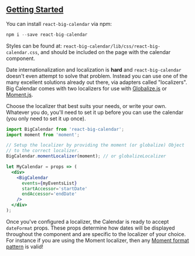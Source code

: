 ## <a id='intro' href='#intro'>Getting Started</a>

You can install `react-big-calendar` via npm:

```js
npm i --save react-big-calendar
```

Styles can be found at: `react-big-calendar/lib/css/react-big-calendar.css`, and should be included on the page
with the calendar component.

Date internationalization and localization is __hard__ and `react-big-calendar` doesn't even attempt to
solve that problem. Instead you can use one of the many excellent solutions already
out there, via adapters called "localizers". Big Calendar comes with two localizers for use
with [Globalize.js](https://github.com/jquery/globalize) or [Moment.js](http://momentjs.com/).

Choose the localizer that best suits your needs, or write your own. Whatever you do, you'll need to set it up
before you can use the calendar (you only need to set it up once).

```jsx
import BigCalendar from 'react-big-calendar';
import moment from 'moment';

// Setup the localizer by providing the moment (or globalize) Object
// to the correct localizer.
BigCalendar.momentLocalizer(moment); // or globalizeLocalizer

let MyCalendar = props => (
  <div>
    <BigCalendar
      events={myEventsList}
      startAccessor='startDate'
      endAccessor='endDate'
    />
  </div>
);
```

Once you've configured a localizer, the Calendar is ready to accept `dateFormat` props. These props determine
how dates will be displayed throughout the component and are specific to the localizer of your choice. For
instance if you are using the Moment localizer,
then any [Moment format pattern](http://momentjs.com/docs/#/displaying/format/) is valid!
